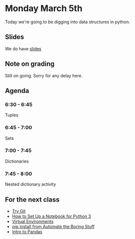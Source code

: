 # Monday March 5th
Today we're going to be digging into data structures in python.

## Slides
We do have [slides](http://jessicagarson.com/NYU-Intro-to-Python-March-5/#/)

## Note on grading
Still on going. Sorry for any delay here.

## Agenda
### 6:30 - 6:45
Tuples
### 6:45 - 7:00
Sets
### 7:00 - 7:45
Dictionaries
### 7:45 - 8:00
Nested dictionary activity

## For the next class
- [Try Git](https://try.github.io/levels/1/challenges/1)
- [How to Set Up a Notebook for Python 3](https://www.digitalocean.com/community/tutorials/how-to-set-up-jupyter-notebook-for-python-3)
- [Virtual Environments](https://realpython.com/blog/python/python-virtual-environments-a-primer/)
- [pip install from Automate the Boring Stuff](https://automatetheboringstuff.com/appendixa/)
- [Intro to Pandas]( https://hackernoon.com/intro-to-pandas-1-an-absolute-beginners-guide-to-machine-learning-and-data-science-a1fed3a6f0f3)
